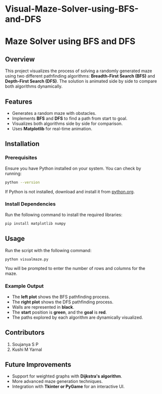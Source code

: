 # Visual-Maze-Solver-using-BFS-and-DFS

# Maze Solver using BFS and DFS

## Overview
This project visualizes the process of solving a randomly generated maze using two different pathfinding algorithms: **Breadth-First Search (BFS)** and **Depth-First Search (DFS)**. The solution is animated side by side to compare both algorithms dynamically.

## Features
- Generates a random maze with obstacles.
- Implements **BFS** and **DFS** to find a path from start to goal.
- Visualizes both algorithms side by side for comparison.
- Uses **Matplotlib** for real-time animation.

## Installation
### Prerequisites
Ensure you have Python installed on your system. You can check by running:
```sh
python --version
```
If Python is not installed, download and install it from [python.org](https://www.python.org/).

### Install Dependencies
Run the following command to install the required libraries:
```sh
pip install matplotlib numpy
```

## Usage
Run the script with the following command:
```sh
python visualmaze.py
```
You will be prompted to enter the number of rows and columns for the maze.

### Example Output
- The **left plot** shows the BFS pathfinding process.
- The **right plot** shows the DFS pathfinding process.
- Walls are represented in **black**.
- The **start** position is **green**, and the **goal** is **red**.
- The paths explored by each algorithm are dynamically visualized.

## Contributors
1. Soujanya S P
2. Kushi M Yarnal

## Future Improvements
- Support for weighted graphs with **Dijkstra's algorithm**.
- More advanced maze generation techniques.
- Integration with **Tkinter or PyGame** for an interactive UI.

